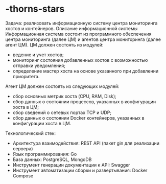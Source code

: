 # -thorns-stars
Задача: реализовать информационную систему центра мониторинга хостов и контейнеров.
Описание информационной системы
Информационная система состоит из программного обеспечения центра мониторинга (далее ЦМ) и агентов центра мониторинга (далее агент ЦМ). 
ЦМ должен состоять из модулей:
- ведение и учет хостов;
- мониторинг состояния добавленных хостов с возможностью отправки уведомления;
-  определение мастер хоста на основе указанного при добавлении приоритета.

Агент ЦМ должен состоять из следующих модулей:

- сбор основных метрик хоста (CPU, RAM, Disk);
- сбор данных о состоянии процессов, указанных в конфигурации хоста в ЦМ;
- сбор сведений о сетевых портах TCP и UDP;
- сбор данных о состоянии Docker контейнеров, указанных в конфигурации хоста в ЦМ.

Технологический стек: 
- Архитектура взаимодействия: REST API (пакет gin для реализации сервера)
- Язык программирования: Go
- База данных: PostgreSQL, MongoDB
- Инструмент генерации документации к API: Swagger
- Инструмент автоматизации сборки и развертывания: Docker Compose

